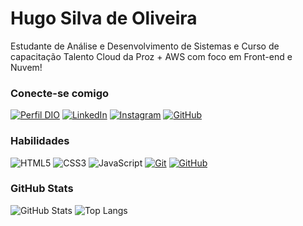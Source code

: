 # Hugo Silva de Oliveira
Estudante de Análise e Desenvolvimento de Sistemas e Curso de capacitação Talento Cloud da Proz + AWS com foco em Front-end e Nuvem!

### Conecte-se comigo
[![Perfil DIO](https://img.shields.io/badge/-Meu%20Perfil%20na%20DIO-30A3DC?style=for-the-badge)](https://web.dio.me/users/hugosbourne01)
[![LinkedIn](https://img.shields.io/badge/-LinkedIn-000?style=for-the-badge&logo=linkedin&logoColor=30A3DC)](www.linkedin.com/in/hugo-silva-ads)
[![Instagram](https://img.shields.io/badge/Instagram-000?style=for-the-badge&logo=instagram)](https://www.instagram.com/h.hugo0)
[![GitHub](https://img.shields.io/badge/GitHub-000?style=for-the-badge&logo=github&logoColor=white)](https://github.com/Hugodzs)


### Habilidades
![HTML5](https://img.shields.io/badge/HTML-000?style=for-the-badge&logo=html5&logoColor=30A3DC)
![CSS3](https://img.shields.io/badge/CSS3-000?style=for-the-badge&logo=css3&logoColor=E94D5F)
![JavaScript](https://img.shields.io/badge/JavaScript-000?style=for-the-badge&logo=javascript&logoColor=30A3DC)
[![Git](https://img.shields.io/badge/Git-000?style=for-the-badge&logo=git&logoColor=E94D5F)](https://git-scm.com/doc) 
[![GitHub](https://img.shields.io/badge/GitHub-000?style=for-the-badge&logo=github&logoColor=30A3DC)](https://docs.github.com/)

### GitHub Stats
![GitHub Stats](https://github-readme-stats.vercel.app/api?username=hugodzs&theme=transparent&bg_color=000&border_color=30A3DC&show_icons=true&icon_color=30A3DC&title_color=E94D5F&text_color=FFF)
![Top Langs](https://github-readme-stats-git-masterrstaa-rickstaa.vercel.app/api/top-langs/?username=hugodzs&layout=compact&bg_color=000&border_color=30A3DC&title_color=E94D5F&text_color=FFF)
